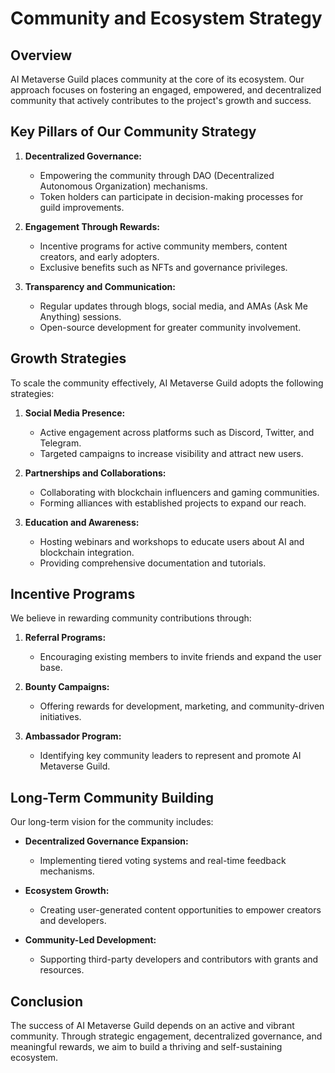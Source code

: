 # Community and Ecosystem Strategy

## Overview

AI Metaverse Guild places community at the core of its ecosystem. Our approach focuses on fostering an engaged, empowered, and decentralized community that actively contributes to the project's growth and success.

## Key Pillars of Our Community Strategy

1. **Decentralized Governance:**  
   - Empowering the community through DAO (Decentralized Autonomous Organization) mechanisms.  
   - Token holders can participate in decision-making processes for guild improvements.

2. **Engagement Through Rewards:**  
   - Incentive programs for active community members, content creators, and early adopters.  
   - Exclusive benefits such as NFTs and governance privileges.

3. **Transparency and Communication:**  
   - Regular updates through blogs, social media, and AMAs (Ask Me Anything) sessions.  
   - Open-source development for greater community involvement.

## Growth Strategies

To scale the community effectively, AI Metaverse Guild adopts the following strategies:

1. **Social Media Presence:**  
   - Active engagement across platforms such as Discord, Twitter, and Telegram.  
   - Targeted campaigns to increase visibility and attract new users.

2. **Partnerships and Collaborations:**  
   - Collaborating with blockchain influencers and gaming communities.  
   - Forming alliances with established projects to expand our reach.

3. **Education and Awareness:**  
   - Hosting webinars and workshops to educate users about AI and blockchain integration.  
   - Providing comprehensive documentation and tutorials.

## Incentive Programs

We believe in rewarding community contributions through:

1. **Referral Programs:**  
   - Encouraging existing members to invite friends and expand the user base.

2. **Bounty Campaigns:**  
   - Offering rewards for development, marketing, and community-driven initiatives.

3. **Ambassador Program:**  
   - Identifying key community leaders to represent and promote AI Metaverse Guild.

## Long-Term Community Building

Our long-term vision for the community includes:

- **Decentralized Governance Expansion:**  
  - Implementing tiered voting systems and real-time feedback mechanisms.

- **Ecosystem Growth:**  
  - Creating user-generated content opportunities to empower creators and developers.

- **Community-Led Development:**  
  - Supporting third-party developers and contributors with grants and resources.

## Conclusion

The success of AI Metaverse Guild depends on an active and vibrant community. Through strategic engagement, decentralized governance, and meaningful rewards, we aim to build a thriving and self-sustaining ecosystem.
